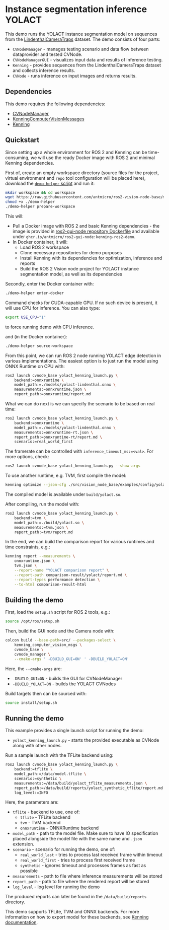 # Instance segmentation inference YOLACT

This demo runs the YOLACT instance segmentation model on sequences from the [LindenthalCameraTraps](https://lila.science/datasets/lindenthal-camera-traps/) dataset.
The demo consists of four parts:

* `CVNodeManager` - manages testing scenario and data flow between dataprovider and tested CVNode.
* `CVNodeManagerGUI` - visualizes input data and results of inference testing.
* `Kenning` - provides sequences from the LindenthalCameraTraps dataset and collects inference results.
* `CVNode` - runs inference on input images and returns results.

## Dependencies

This demo requires the following dependencies:
* [CVNodeManager](https://github.com/antmicro/ros2-vision-node-manager)
* [KenningComputerVisionMessages](https://github.com/antmicro/ros2-kenning-computer-vision-msgs)
* [Kenning](https://github.com/antnmicro/kenning)

## Quickstart

Since setting up a whole environment for ROS 2 and Kenning can be time-consuming, we will use the ready Docker image with ROS 2 and minimal Kenning dependencies.


First of, create an empty workspace directory (source files for the project, virtual environment and `repo` tool configuration will be placed here), download the [`demo-helper` script](https://raw.githubusercontent.com/antmicro/ros2-vision-node-base/main/examples/demo-helper) and run it:

```bash
mkdir workspace && cd workspace
wget https://raw.githubusercontent.com/antmicro/ros2-vision-node-base/main/examples/demo-helper
chmod +x ./demo-helper
./demo-helper prepare-workspace
```

This will:

* Pull a Docker image with ROS 2 and basic Kenning dependencies - the image is provided in [ros2-gui-node repository Dockerfile](https://github.com/antmicro/ros2-gui-node/blob/main/examples/kenning-instance-segmentation/Dockerfile) and available under `ghcr.io/antmicro/ros2-gui-node:kenning-ros2-demo`.
* In Docker container, it will:
    * Load ROS 2 workspace
    * Clone necessary repositories for demo purposes
    * Install Kenning with its dependencies for optimization, inference and reports
    * Build the ROS 2 Vision node project for YOLACT instance segmentation model, as well as its dependencies

Secondly, enter the Docker container with:

```bash
./demo-helper enter-docker
```

Command checks for CUDA-capable GPU.
If no such device is present, it will use CPU for inference.
You can also type:

```bash
export USE_CPU="1"
```

to force running demo with CPU inference.

and (in the Docker container):

```bash
./demo-helper source-workspace
```

From this point, we can run ROS 2 node running YOLACT edge detection in various implementations.
The easiest option is to just run the model using ONNX Runtime on CPU with:

```bash
ros2 launch cvnode_base yolact_kenning_launch.py \
    backend:=onnxruntime \
    model_path:=./models/yolact-lindenthal.onnx \
    measurements:=onnxruntime.json \
    report_path:=onnxruntime/report.md
```

What we can do next is we can specify the scenario to be based on real time:

```bash
ros2 launch cvnode_base yolact_kenning_launch.py \
    backend:=onnxruntime \
    model_path:=./models/yolact-lindenthal.onnx \
    measurements:=onnxruntime-rt.json \
    report_path:=onnxruntime-rt/report.md \
    scenario:=real_world_first
```

The framerate can be controlled with `inference_timeout_ms:=<val>`.
For more options, check:

```bash
ros2 launch cvnode_base yolact_kenning_launch.py --show-args
```

To use another runtime, e.g. TVM, first compile the model:

```bash
kenning optimize --json-cfg ./src/vision_node_base/examples/config/yolact-tvm-lindenthal.json
```

The compiled model is available under `build/yolact.so`.

After compiling, run the model with:

```bash
ros2 launch cvnode_base yolact_kenning_launch.py \
    backend:=tvm \
    model_path:=./build/yolact.so \
    measurements:=tvm.json \
    report_path:=tvm/report.md
```

In the end, we can build the comparison report for various runtimes and time constraints, e.g.:

```bash
kenning report --measurements \
	onnxruntime.json \
	tvm.json \
	--report-name "YOLACT comparison report" \
	--report-path comparison-result/yolact/report.md \
	--report-types performance detection \
	--to-html comparison-result-html
```

## Building the demo

First, load the `setup.sh` script for ROS 2 tools, e.g.:

```bash
source /opt/ros/setup.sh
```

Then, build the GUI node and the Camera node with:

```bash
colcon build --base-path=src/ --packages-select \
    kenning_computer_vision_msgs \
    cvnode_base \
    cvnode_manager \
    --cmake-args ' -DBUILD_GUI=ON' ' -DBUILD_YOLACT=ON'
```

Here, the `--cmake-args` are:

* `-DBUILD_GUI=ON` - builds the GUI for CVNodeManager
* `-DBUILD_YOLACT=ON` - builds the YOLACT CVNodes

Build targets then can be sourced with:

```bash
source install/setup.sh
```

## Running the demo

This example provides a single launch script for running the demo:

* `yolact_kenning_launch.py` - starts the provided executable as CVNode along with other nodes.

Run a sample launch with the TFLite backend using:

```bash
ros2 launch cvnode_base yolact_kenning_launch.py \
    backend:=tflite \
    model_path:=/data/model.tflite \
    scenario:=synthetic \
    measurements:=/data/build/yolact_tflite_measurements.json \
    report_path:=/data/build/reports/yolact_synthetic_tflite/report.md \
    log_level:=INFO
```

Here, the parameters are:

* `tflite` - backend to use, one of:
    * `tflite` - TFLite backend
    * `tvm` - TVM backend
    * `onnxruntime` - ONNXRuntime backend
* `model_path` - path to the model file.
Make sure to have IO specification placed alongside the model file with the same name and `.json` extension.
* `scenario` - scenario for running the demo, one of:
    * `real_world_last` - tries to process last received frame within timeout
    * `real_world_first` - tries to process first received frame
    * `synthetic` - ignores timeout and processes frames as fast as possible
* `measurements` - path to file where inference measurements will be stored
* `report_path` - path to file where the rendered report will be stored
* `log_level` - log level for running the demo

The produced reports can later be found in the `/data/build/reports` directory.

This demo supports TFLite, TVM and ONNX backends.
For more information on how to export model for these backends, see [Kenning documentation](https://antmicro.github.io/kenning/json-scenarios.html).
